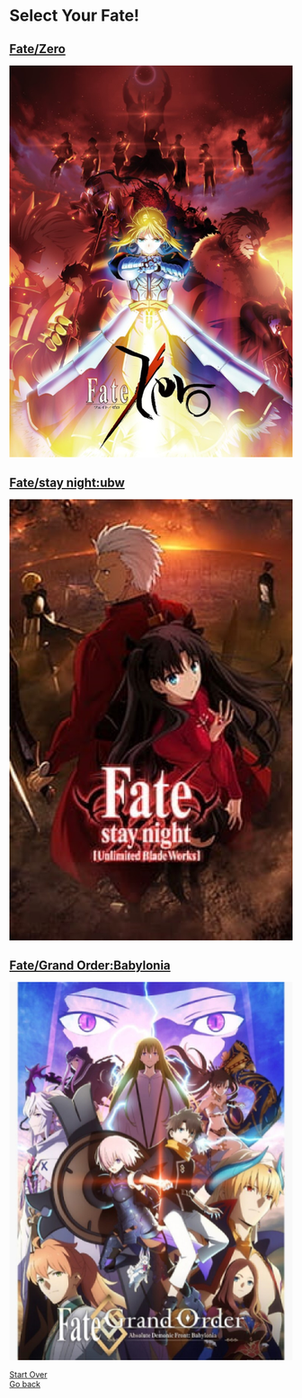 # Select Your Fate!
## [Fate/Zero](fate-zero.md)
<img src="fate-zero.jpg">

## [Fate/stay night:ubw](fate-stay-night.md)
<img src="fate-stay-night.jpg">

## [Fate/Grand Order:Babylonia](fate-grand-order.md)
<img src="fate-grand-order.jpg">

[Start Over](../../README.md) <br>
[Go back](../fantasy.md)

